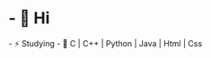 <h1>- 👋 Hi</h1>  
- ⚡ Studying
- 🌱 C | C++ | Python | Java | Html | Css
<!---
jfcr25/jfcr25 is a ✨ special ✨ repository because its `README.md` (this file) appears on your GitHub profile.
You can click the Preview link to take a look at your changes.
--->

